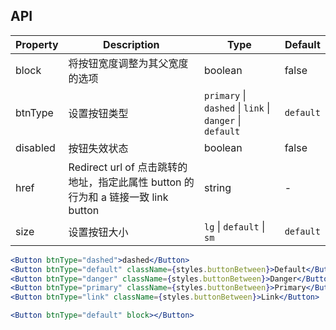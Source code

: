 ## API

| Property | Description | Type | Default |
| --- | --- | --- | --- |
| block | 将按钮宽度调整为其父宽度的选项 | boolean | false |
| btnType | 设置按钮类型 | `primary` \| `dashed` \| `link` \| `danger` \| `default` | `default` |
| disabled | 按钮失效状态 | boolean | false |
| href | Redirect url of 点击跳转的地址，指定此属性 button 的行为和 a 链接一致 link button | string | - |
| size | 设置按钮大小 | `lg` \| `default` \| `sm` | `default` |

```jsx
<Button btnType="dashed">dashed</Button>
<Button btnType="default" className={styles.buttonBetween}>Default</Button>
<Button btnType="danger" className={styles.buttonBetween}>Danger</Button>
<Button btnType="primary" className={styles.buttonBetween}>Primary</Button>
<Button btnType="link" className={styles.buttonBetween}>Link</Button>

<Button btnType="default" block></Button>
```
